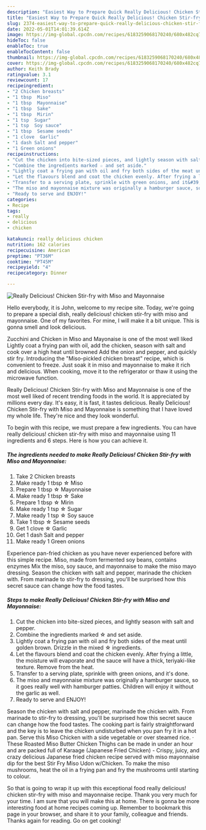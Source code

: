 ```yaml
---
description: "Easiest Way to Prepare Quick Really Delicious! Chicken Stir-fry with Miso and Mayonnaise"
title: "Easiest Way to Prepare Quick Really Delicious! Chicken Stir-fry with Miso and Mayonnaise"
slug: 2374-easiest-way-to-prepare-quick-really-delicious-chicken-stir-fry-with-miso-and-mayonnaise
date: 2022-05-01T14:01:39.614Z
image: https://img-global.cpcdn.com/recipes/6183259068170240/680x482cq70/really-delicious-chicken-stir-fry-with-miso-and-mayonnaise-recipe-main-photo.jpg
hideToc: false
enableToc: true
enableTocContent: false
thumbnail: https://img-global.cpcdn.com/recipes/6183259068170240/680x482cq70/really-delicious-chicken-stir-fry-with-miso-and-mayonnaise-recipe-main-photo.jpg
cover: https://img-global.cpcdn.com/recipes/6183259068170240/680x482cq70/really-delicious-chicken-stir-fry-with-miso-and-mayonnaise-recipe-main-photo.jpg
author: Keith Brady
ratingvalue: 3.1
reviewcount: 17
recipeingredient:
- "2 Chicken breasts"
- "1 tbsp  Miso"
- "1 tbsp  Mayonnaise"
- "1 tbsp  Sake"
- "1 tbsp  Mirin"
- "1 tsp  Sugar"
- "1 tsp  Soy sauce"
- "1 tbsp  Sesame seeds"
- "1 clove  Garlic"
- "1 dash Salt and pepper"
- "1 Green onions"
recipeinstructions:
- "Cut the chicken into bite-sized pieces, and lightly season with salt and pepper."
- "Combine the ingredients marked ☆ and set aside."
- "Lightly coat a frying pan with oil and fry both sides of the meat until golden brown. Drizzle in the mixed ☆ ingredients."
- "Let the flavours blend and coat the chicken evenly. After frying a little, the moisture will evaporate and the sauce will have a thick, teriyaki-like texture. Remove from the heat."
- "Transfer to a serving plate, sprinkle with green onions, and it&#39;s done."
- "The miso and mayonnaise mixture was originally a hamburger sauce, so it goes really well with hamburger patties. Children will enjoy it without the garlic as well."
- "Ready to serve and ENJOY!"
categories:
- Recipe
tags:
- really
- delicious
- chicken

katakunci: really delicious chicken 
nutrition: 162 calories
recipecuisine: American
preptime: "PT36M"
cooktime: "PT45M"
recipeyield: "4"
recipecategory: Dinner

---
```



![Really Delicious! Chicken Stir-fry with Miso and Mayonnaise](https://img-global.cpcdn.com/recipes/6183259068170240/680x482cq70/really-delicious-chicken-stir-fry-with-miso-and-mayonnaise-recipe-main-photo.jpg)

Hello everybody, it is John, welcome to my recipe site. Today, we're going to prepare a special dish, really delicious! chicken stir-fry with miso and mayonnaise. One of my favorites. For mine, I will make it a bit unique. This is gonna smell and look delicious.

Zucchini and Chicken in Miso and Mayonaise is one of the most well liked Lightly coat a frying pan with oil, add the chicken, season with salt and cook over a high heat until browned Add the onion and pepper, and quickly stir fry. Introducing the &#34;Miso-pickled chicken breast&#34; recipe, which is convenient to freeze. Just soak it in miso and mayonnaise to make it rich and delicious. When cooking, move it to the refrigerator or thaw it using the microwave function.

Really Delicious! Chicken Stir-fry with Miso and Mayonnaise is one of the most well liked of recent trending foods in the world. It is appreciated by millions every day. It's easy, it is fast, it tastes delicious. Really Delicious! Chicken Stir-fry with Miso and Mayonnaise is something that I have loved my whole life. They're nice and they look wonderful.


To begin with this recipe, we must prepare a few ingredients. You can have really delicious! chicken stir-fry with miso and mayonnaise using 11 ingredients and 6 steps. Here is how you can achieve it.

<!--inarticleads1-->

##### The ingredients needed to make Really Delicious! Chicken Stir-fry with Miso and Mayonnaise:

1. Take 2 Chicken breasts
1. Make ready 1 tbsp ☆ Miso
1. Prepare 1 tbsp ☆ Mayonnaise
1. Make ready 1 tbsp ☆ Sake
1. Prepare 1 tbsp ☆ Mirin
1. Make ready 1 tsp ☆ Sugar
1. Make ready 1 tsp ☆ Soy sauce
1. Take 1 tbsp ☆ Sesame seeds
1. Get 1 clove ☆ Garlic
1. Get 1 dash Salt and pepper
1. Make ready 1 Green onions


Experience pan-fried chicken as you have never experienced before with this simple recipe. Miso, made from fermented soy beans, contains enzymes Mix the miso, soy sauce, and mayonnaise to make the miso mayo dressing. Season the chicken with salt and pepper, marinade the chicken with. From marinade to stir-fry to dressing, you&#39;ll be surprised how this secret sauce can change how the food tastes. 

<!--inarticleads2-->

##### Steps to make Really Delicious! Chicken Stir-fry with Miso and Mayonnaise:

1. Cut the chicken into bite-sized pieces, and lightly season with salt and pepper.
1. Combine the ingredients marked ☆ and set aside.
1. Lightly coat a frying pan with oil and fry both sides of the meat until golden brown. Drizzle in the mixed ☆ ingredients.
1. Let the flavours blend and coat the chicken evenly. After frying a little, the moisture will evaporate and the sauce will have a thick, teriyaki-like texture. Remove from the heat.
1. Transfer to a serving plate, sprinkle with green onions, and it&#39;s done.
1. The miso and mayonnaise mixture was originally a hamburger sauce, so it goes really well with hamburger patties. Children will enjoy it without the garlic as well.
1. Ready to serve and ENJOY!

Season the chicken with salt and pepper, marinade the chicken with. From marinade to stir-fry to dressing, you&#39;ll be surprised how this secret sauce can change how the food tastes. The cooking part is fairly straightforward and the key is to leave the chicken undisturbed when you pan fry it in a hot pan. Serve this Miso Chicken with a side vegetable or over steamed rice. · These Roasted Miso Butter Chicken Thighs can be made in under an hour and are packed full of Karaage (Japanese Fried Chicken) - Crispy, juicy, and crazy delicious Japanese fried chicken recipe served with miso mayonnaise dip for the best Stir Fry Miso Udon w/Chicken. To make the miso mushrooms, heat the oil in a frying pan and fry the mushrooms until starting to colour. 

So that is going to wrap it up with this exceptional food really delicious! chicken stir-fry with miso and mayonnaise recipe. Thank you very much for your time. I am sure that you will make this at home. There is gonna be more interesting food at home recipes coming up. Remember to bookmark this page in your browser, and share it to your family, colleague and friends. Thanks again for reading. Go on get cooking!
